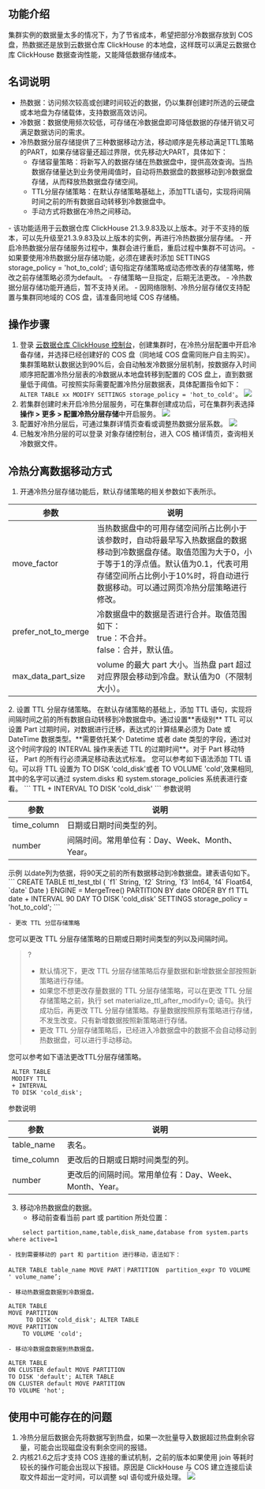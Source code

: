 ## 功能介绍
集群实例的数据量太多的情况下，为了节省成本，希望把部分冷数据存放到 COS 盘，热数据还是放到云数据仓库 ClickHouse 的本地盘，这样既可以满足云数据仓库 ClickHouse 数据查询性能，又能降低数据存储成本。 
## 名词说明
- 热数据：访问频次较高或创建时间较近的数据，仍以集群创建时所选的云硬盘或本地盘为存储载体，支持数据高效访问。
- 冷数据：数据使用频次较低，可存储在冷数据盘即可降低数据的存储开销又可满足数据访问的需求。
- 冷热数据分层存储提供了三种数据移动方法，移动顺序是先移动满足TTL策略的PART，如果存储容量还超过界限，优先移动大PART，具体如下： 
	- 存储容量策略：将新写入的数据存储在热数据盘中，提供高效查询。当热数据存储量达到业务使用阈值时，自动将热数据盘的数据移动到冷数据盘存储，从而释放热数据盘存储空间。
	- TTL分层存储策略：在默认存储策略基础上，添加TTL语句，实现将间隔时间之前的所有数据自动转移到冷数据盘中。
	- 手动方式将数据在冷热之间移动。

<dx-alert infotype="notice" title="注意事项">
- 该功能适用于云数据仓库 ClickHouse 21.3.9.83及以上版本。对于不支持的版本，可以先升级至21.3.9.83及以上版本的实例，再进行冷热数据分层存储。
- 开启冷热数据分层存储服务过程中，集群会进行重启，重启过程中集群不可访问。
- 如果要使用冷热数据分层存储功能，必须在建表时添加 SETTINGS storage_policy = 'hot_to_cold'; 语句指定存储策略或动态修改表的存储策略，修改之前存储策略必须为default。
- 存储策略一旦指定，后期无法更改。
- 冷热数据分层存储功能开通后，暂不支持关闭。
- 因网络限制、冷热分层存储仅支持配置与集群同地域的 COS 盘，请准备同地域 COS 存储桶。
</dx-alert>

## 操作步骤
1.	登录 [云数据仓库 ClickHouse 控制台](https://console.cloud.tencent.com/cdwch)，创建集群时，在冷热分层配置中开启冷备存储，并选择已经创建好的 COS 盘（同地域 COS 盘需同账户自主购买）。
集群策略默认数据达到90%后，会自动触发冷数据分层机制，按数据存入时间顺序把配置冷热分层表的冷数据从本地盘转移到配置的 COS 盘上，直到数据量低于阈值。可按照实际需要配置冷热分层数据表，具体配置指令如下：`ALTER TABLE xx MODIFY SETTINGS storage_policy = 'hot_to_cold'`。
![](https://qcloudimg.tencent-cloud.cn/raw/02602e14f9d9ed4e95017fceaa1f6fce.png)
2. 若集群创建时未开启冷热分层服务，可在集群创建成功后，可在集群列表选择**操作 > 更多 > 配置冷热分层存储**中开启服务。
 ![](https://qcloudimg.tencent-cloud.cn/raw/2d35d8ef9473d4c5a967943a8d800f91.png)
3. 配置好冷热分层后，可通过集群详情页查看或调整热数据分层系数。
![](https://qcloudimg.tencent-cloud.cn/raw/ed228865e17f498d886440ab71551099.png)
4. 已触发冷热分层的可以登录 对象存储控制台，进入 COS 桶详情页，查询相关冷数据文件。

## 冷热分离数据移动方式
1. 开通冷热分层存储功能后，默认存储策略的相关参数如下表所示。
<table>
<thead>
<tr>
<th >参数</th>
<th >说明</th>
</tr>
</thead>
<tbody>
<tr>
<td>move_factor</td>
<td>当热数据盘中的可用存储空间所占比例小于该参数时，自动将最早写入热数据盘的数据移动到冷数据盘存储。取值范围为大于0，小于等于1的浮点值。默认值为0.1，代表可用存储空间所占比例小于10%时，将自动进行数据移动。可以通过网页冷热分层策略进行修改。</td>
</tr>
<tr>
<td>prefer_not_to_merge</td>
<td> 冷数据盘中的数据是否进行合并。取值范围如下：<br> true：不合并。<br>false：合并，默认值。</br></td>
</tr>
<tr>
<td>max_data_part_size</td>
<td>  volume 的最大 part 大小。当热盘 part 超过对应界限会移动到冷盘。默认值为0（不限制大小）。</td>
</tr>
</tbody>
</table>
2. 设置 TTL 分层存储策略。
在默认存储策略的基础上，添加 TTL 语句，实现将间隔时间之前的所有数据自动转移到冷数据盘中。通过设置**表级别** TTL 可以设置 Part 过期时间，对数据进行迁移，表达式的计算结果必须为 Date 或 DateTime 数据类型。**需要依托某个 Datetime 或者 date 类型的字段，通过对这个时间字段的 INTERVAL 操作来表述 TTL 的过期时间**。对于 Part 移动特征， Part 的所有行必须满足移动表达式标准。
您可以参考如下语法添加 TTL 语句。可以将 TTL 设置为 TO DISK 'cold_disk'或者 TO VOLUME 'cold',效果相同,其中的名字可以通过 system.disks 和 system.storage_policies 系统表进行查看。
```
TTL 
 + INTERVAL 
 TO DISK 'cold_disk' 
```
参数说明
<table>
<thead>
<tr>
<th >参数</th>
<th >说明</th>
</tr>
</thead>
<tbody>
<tr>
<td>time_column</td>
<td>日期或日期时间类型的列。</td>
</tr>
<tr>
<td>number</td>
<td>间隔时间。常用单位有：Day、Week、Month、Year。</td>
</tr>
</tbody>
</table>
示例
以date列为依据，将90天之前的所有数据移动到冷数据盘。建表语句如下。
```
CREATE TABLE ttl_test_tbl
(
    `f1` String,
    `f2` String,
    `f3` Int64,
    `f4` Float64,
    `date` Date
)
ENGINE = MergeTree()
PARTITION BY date
ORDER BY f1
TTL date + INTERVAL 90 DAY TO DISK 'cold_disk'
SETTINGS storage_policy = 'hot_to_cold';
```

	- 更改 TTL 分层存储策略
您可以更改 TTL 分层存储策略的日期或日期时间类型的列以及间隔时间。
>?
>- 默认情况下，更改 TTL 分层存储策略后存量数据和新增数据全部按照新策略进行存储。
>- 如果您不想更改存量数据的 TTL 分层存储策略，可以在更改 TTL 分层存储策略之前，执行 set materialize_ttl_after_modify=0; 语句。执行成功后，再更改 TTL 分层存储策略。存量数据按照原有策略进行存储，不发生改变。只有新增数据按照新策略进行存储。
>- 更改 TTL 分层存储策略后，已经进入冷数据盘中的数据不会自动移动到热数据盘，可以进行手动移动。
>
您可以参考如下语法更改TTL分层存储策略。
```
 ALTER TABLE 
 MODIFY TTL 
 + INTERVAL 
 TO DISK 'cold_disk'; 
```
参数说明
<table>
<thead>
<tr>
<th >参数</th>
<th >说明</th>
</tr>
</thead>
<tbody>
<tr>
<td>table_name</td>
<td>表名。</td>
</tr>
<tr>
<td>time_column</td>
<td>更改后的日期或日期时间类型的列。</td>
</tr>
<tr>
<td>number</td>
<td>更改后的间隔时间。常用单位有：Day、Week、Month、Year。</td>
</tr>
</tbody>
</table>

3. 移动冷热数据盘的数据。
	- 移动前查看当前 part 或 partition 所处位置：
```
	select partition,name,table,disk_name,database from system.parts where active=1
```

	- 找到需要移动的 part 和 partition 进行移动，语法如下：
```
ALTER TABLE table_name MOVE PART｜PARTITION  partition_expr TO VOLUME ' volume_name’;
```
	- 移动热数据盘数据到冷数据盘。
```
ALTER TABLE 
MOVE PARTITION 
	 TO DISK 'cold_disk'; ALTER TABLE 
MOVE PARTITION 
	TO VOLUME 'cold'; 
```
	- 移动冷数据盘数据到热数据盘。
```
ALTER TABLE 
ON CLUSTER default MOVE PARTITION 
TO DISK 'default'; ALTER TABLE 
ON CLUSTER default MOVE PARTITION 
TO VOLUME 'hot'; 
```

## 使用中可能存在的问题
1. 冷热分层后数据会先将数据写到热盘，如果一次批量导入数据超过热盘剩余容量，可能会出现磁盘没有剩余空间的报错。
2. 内核21.6之后才支持 COS 连接的重试机制，之前的版本如果使用 join 等耗时较长的操作可能会出现以下报错。原因是 ClickHouse 与 COS 建立连接后读取文件超出一定时间，可以调整 sql 语句或升级处理。
![](https://qcloudimg.tencent-cloud.cn/raw/bea6fb2cabe02f857f431d5405070fb2.png)
